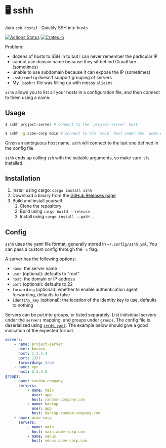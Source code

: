 # 🖥️ sshh

_(aka `ssh hosts`)_ - Quickly SSH into hosts

[![Actions Status](https://github.com/daniellockyer/sshh/workflows/CI/badge.svg)](https://github.com/daniellockyer/sshh/actions)
[![Crates.io](https://img.shields.io/crates/v/sshh.svg)](https://crates.io/crates/sshh)

Problem:

* dozens of hosts to SSH in to but I can never remember the particular IP
* cannot use domain name because they sit behind Cloudflare (sometimes)
* unable to use subdomain because it can expose the IP (sometimes)
* `.ssh/config` doesn't support grouping of servers
* My `.bashrc` file was filling up with messy `alias`es

`sshh` allows you to list all your hosts in a configuration file, and then connect to them using a name.

## Usage

```bash
$ sshh project-server # connect to the `project-server` host

$ sshh -g acme-corp main # connect to the `main` host under the `acme-corp` group
```

Given an ambiguous host name, `sshh` will connect to the last one defined in the config file.

`sshh` ends up calling `ssh` with the suitable arguments, so make sure it is installed.

## Installation

1. Install using cargo: `cargo install sshh`
1. Download a binary from the [GitHub Releases page](https://github.com/daniellockyer/sshh/releases)
1. Build and install yourself:
    1. Clone the repository
    1. Build using `cargo build --release`
    1. Install using `cargo install --path .`

## Config

`sshh` uses the yaml file format, generally stored in `~/.config/sshh.yml`. You can pass a custom config through the `-c` flag.

A server has the following options:

* `name`: the server name
* `user` (optional): defaults to "root"
* `host`: the domain or IP address
* `port` (optional): defaults to 22
* `forwarding` (optional): whether to enable authentication agent forwarding, defaults to false
* `identity_key` (optional): the location of the identity key to use, defaults to nothing

Servers can be put into groups, or listed separately. List individual servers under the `servers` mapping, and groups under `groups`. The config file is deserialized using [`serde_yaml`](https://docs.rs/serde_yaml/). The example below should give a good indication of the expected format.

```yml
servers:
    - name: project-server
      user: banana
      host: 1.2.3.4
      port: 1337
      forwarding: true
    - name: vpn
      host: 2.3.4.5
groups:
    - name: random-company
      servers:
          - name: main
            user: app
            host: random-company.com
          - name: backup
            user: app
            host: backup.random-company.com
    - name: acme-corp
      servers:
          - name: main
            host: main.acme-corp.com
          - name: venus
            host: venus.acme-corp.com
```

